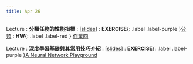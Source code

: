 ```yaml
---
title: Apr 26
---
```


Lecture
: **分類任務的性能指標**
  : [[slides](https://docs.google.com/presentation/d/1VyPTtlHHXXV-FdliFizyPhAVjPM4N5UBXurvzLQc_8c/edit?usp=sharing)]
: **EXERCISE**{: .label .label-purple }[分類](https://colab.research.google.com/drive/1bxzBnMgnTF5Fju6ATiBJRTNkPd47FDwQ?usp=sharing)
: **HW**{: .label .label-red } [作業四](/2023/announcements/)

Lecture
: **深度學習基礎與其常用技巧介紹**
  : [[slides](https://docs.google.com/presentation/d/17jdOmI5X3TsmKYjEDIU0Extsd9i6aebTKgLGhS2lVeA/edit?usp=sharing)]
: **EXERCISE**{: .label .label-purple }[A Neural Network Playground](https://playground.tensorflow.org/#activation=sigmoid&batchSize=10&dataset=xor&regDataset=reg-plane&learningRate=0.03&regularizationRate=0&noise=0&networkShape=3,3&seed=0.24234&showTestData=false&discretize=false&percTrainData=50&x=true&y=true&xTimesY=false&xSquared=false&ySquared=false&cosX=false&sinX=false&cosY=false&sinY=false&collectStats=false&problem=classification&initZero=false&hideText=false)
